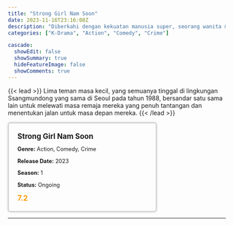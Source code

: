 ```yaml
---
title: "Strong Girl Nam Soon"
date: 2023-11-16T23:16:08Z
description: "Diberkahi dengan kekuatan manusia super, seorang wanita muda kembali ke Korea Selatan untuk mencari keluarga kandungnya - hanya untuk terjerat dalam kasus narkoba yang dapat menguji kekuatan dan kekuatannya."
categories: ["K-Drama", "Action", "Comedy", "Crime"]

cascade:
  showEdit: false
  showSummary: true
  hideFeatureImage: false
  showComments: true
---
```


{{< lead >}}
Lima teman masa kecil, yang semuanya tinggal di lingkungan Ssangmundong yang sama di Seoul pada tahun 1988, bersandar satu sama lain untuk melewati masa remaja mereka yang penuh tantangan dan menentukan jalan untuk masa depan mereka.
{{< /lead >}}

<style>

/* CSS for the movie information box */
        .movie-box {
            width: 300px;
            padding: 20px;
            border: 2px solid #ccc; /* Border added */
            border-radius: 5px;
            box-shadow: 0 0 5px rgba(0, 0, 0, 0.2);
        }

        /* CSS for movie title */
        .movie-title {
            font-size: 1.2em;
            font-weight: bold;
            margin-bottom: 10px;
        }

        /* CSS for movie details */
        .movie-details {
            font-size: 0.9em;
            margin-bottom: 10px;
        }

        /* CSS for movie rating */
        .movie-rating {
            font-size: 1.2em;
            font-weight: bold;
            color: #ff9900; /* IMDb's rating color */
        }
</style>

 <div class="movie-box">
        <div class="movie-title">Strong Girl Nam Soon</div>
        <div class="movie-details">
            <p><strong>Genre:</strong> Action, Comedy, Crime</p>
            <p><strong>Release Date:</strong> 2023</p>
            <p><strong>Season:</strong> 1</p>
            <p><strong>Status:</strong> Ongoing</p>
        </div>
        <div class="movie-rating">7.2</div>
    </div>

---